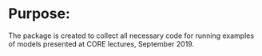 # Purpose:

The package is created to collect all necessary code for running examples of models presented at CORE lectures, September 2019. 
